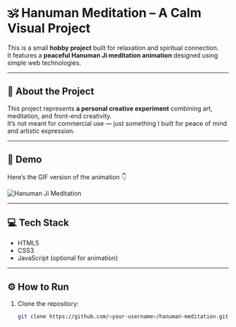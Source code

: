 # 🕉️ Hanuman Meditation – A Calm Visual Project  

This is a small **hobby project** built for relaxation and spiritual connection.  
It features a **peaceful Hanuman Ji meditation animation** designed using simple web technologies.  

---

## 🌸 About the Project  
This project represents **a personal creative experiment** combining art, meditation, and front-end creativity.  
It’s not meant for commercial use — just something I built for peace of mind and artistic expression.  

---

## 🎥 Demo  
Here’s the GIF version of the animation 👇  

![Hanuman Ji Meditation](HanumanJiGIF.gif)

---

## 💻 Tech Stack  
- HTML5  
- CSS3  
- JavaScript (optional for animation)  

---

## ⚙️ How to Run  
1. Clone the repository:  
   ```bash
   git clone https://github.com/<your-username>/hanuman-meditation.git
